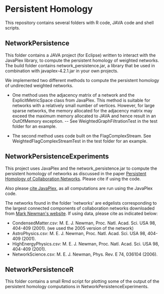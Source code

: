 # Persistent Homology

This repository contains several folders with R code, JAVA code and shell scripts. 


NetworkPersistence
------------------
This folder contains a JAVA project (for Eclipse) written to interact with the JavaPlex library, to compute the persistent homology of weighted networks. The build folder contains network_persistence.jar, a library that be used in combination with javaplex-4.2.1.jar in your own projects.   

We implemented two different methods to compute the persistent homology of undirected weighted networks. 

* One method uses the adjacency matrix of a network and the ExplicitMetricSpace class from JavaPlex. This method is suitable for networks with a relatively small number of vertices. However, for large sparse networks, the memory allocated for the adjacency matrix may exceed the maximum memory allocated to JAVA and hence result in an OutOfMemory exception. -- See WeightedGraphFiltrationTest in the test folder for an example.

* The second method uses code built on the FlagComplexStream. See WeightedFlagComplexStreamTest in the test folder for an example.  


NetworkPersistenceExperiments
-----------------------------
This project uses JavaPlex and the network_persistence.jar to compute the persistent homology of networks as discussed in the paper [Persistent Homology of Collaboration Networks](http://www.hindawi.com/journals/mpe/2013/815035/). Please cite if using the code. 

Also please [cite JavaPlex](https://github.com/appliedtopology/javaplex/wiki/Citation-Information), as all computations are run using the JavaPlex code. 

The networks found in the folder 'networks' are edgelists corresponding to the largest connected components of collaboration networks downloaded from [Mark Newman's website](http://www-personal.umich.edu/~mejn/netdata/). If using data, please cite as indicated below:
* CondensedMatter.csv: M. E. J. Newman, Proc. Natl. Acad. Sci. USA 98, 404-409 (2001). (we used the 2005 version of the network) 
* AstroPhysics.csv: M. E. J. Newman, Proc. Natl. Acad. Sci. USA 98, 404-409 (2001).
* HighEnergyPhysics.csv: M. E. J. Newman, Proc. Natl. Acad. Sci. USA 98, 404-409 (2001).
* NetworkScience.csv: M. E. J. Newman, Phys. Rev. E 74, 036104 (2006). 


NetworkPersistenceR 
-------------------
This folder contains a small Rmd script for plotting some of the output of the persistent homology computations in NetworkPersistenceExperiments. 